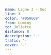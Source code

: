 ```yaml
---
name: Ligne 3 - Sud
line: 3
color: '#059669'
from: Luminy
to: Joliette
distance: 0
description: '-'
trafic: '-'
cover: '-'
---
```


##
